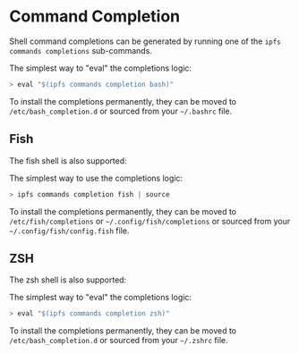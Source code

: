 # Command Completion

Shell command completions can be generated by running one of the `ipfs commands completions`
sub-commands.

The simplest way to "eval" the completions logic:

```go
> eval "$(ipfs commands completion bash)"
```

To install the completions permanently, they can be moved to
`/etc/bash_completion.d` or sourced from your `~/.bashrc` file.

## Fish

The fish shell is also supported:

The simplest way to use the completions logic:

```go
> ipfs commands completion fish | source
```

To install the completions permanently, they can be moved to
`/etc/fish/completions` or `~/.config/fish/completions` or sourced from your `~/.config/fish/config.fish` file.

## ZSH

The zsh shell is also supported:

The simplest way to "eval" the completions logic:

```go
> eval "$(ipfs commands completion zsh)"
```

To install the completions permanently, they can be moved to
`/etc/bash_completion.d` or sourced from your `~/.zshrc` file.
